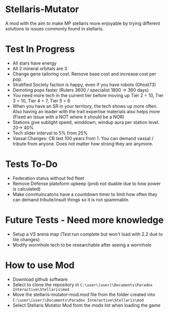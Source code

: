 # Stellaris-Mutator
A mod with the aim to make MP stellaris more enjoyable by trying different solutions to issues commonly found in stellaris.


# Test In Progress
- All stars have energy
- All 2 mineral orbitals are 3
- Change gene tailoring cost. Remove base cost and increase cost per pop.
- Stratified Society faction is happy, even if you have robots (Ghost73)
- Demoting pops faster (Rulers 3600 / specialist 1800 -> 360 days)
- You need more tech in the current tier before moving up Tier 2 = 10, Tier 3 = 10, Tier 4 = 7, Tier 5 = 6
- When you have an SR in your territory, the tech shows up more often. Also having an leader with the trait expertise materials also helps more (Fixed an issue with a NOT where it should be a NOR)
- Stations give sublight speed, winddown, windup aura per station level. 20-> 40%
- Tech slider interval to 5% from 25%
- Vassal Changes: CB last 100 years from 1. You can demand vassal / tribute from anyone. Does not matter how strong they are anymore.


# Tests To-Do
- Federation status without fed fleet
- Remove Defense platoform upkeep (prob not duable due to how power is calculated)
- Make commuincatons have a countdown timer to limit how often they can demand tribute/insult things so it is not spammable.


# Future Tests - Need more knowledge
- Setup a VS arena map (Test run complete but won't load with 2.2 due to tile changes)
- Modify wormhole tech to be researchable after seeing a wormhole

# How to use Mod

- Download github software
- Select to clone the repository in `C:\user\(user)\Documents\Paradox Interactive\Stellaris\mod`
- Move the stellaris-mutator-mod.mod file from the folder created into `C:\user\(user)\Documents\Paradox Interactive\Stellaris\mod`
- Select Stellaris Mutator Mod from the mods list when loading the game
